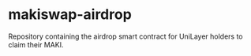 # makiswap-airdrop
Repository containing the airdrop smart contract for UniLayer holders to claim their MAKI.
